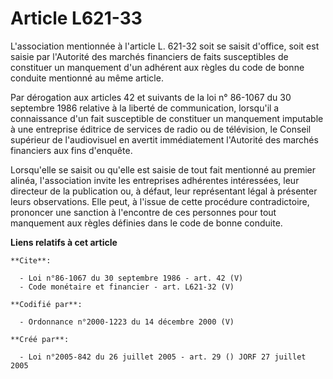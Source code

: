 # Article L621-33

L'association mentionnée à l'article L. 621-32 soit se saisit d'office, soit est saisie par l'Autorité des marchés financiers
de faits susceptibles de constituer un manquement d'un adhérent aux règles du code de bonne conduite mentionné au même
article. 

Par dérogation aux articles 42 et suivants de la loi n° 86-1067 du 30 septembre 1986 relative à la liberté de communication,
lorsqu'il a connaissance d'un fait susceptible de constituer un manquement imputable à une entreprise éditrice de services de
radio ou de télévision, le Conseil supérieur de l'audiovisuel en avertit immédiatement l'Autorité des marchés financiers aux
fins d'enquête. 

Lorsqu'elle se saisit ou qu'elle est saisie de tout fait mentionné au premier alinéa, l'association invite les entreprises
adhérentes intéressées, leur directeur de la publication ou, à défaut, leur représentant légal à présenter leurs
observations. Elle peut, à l'issue de cette procédure contradictoire, prononcer une sanction à l'encontre de ces personnes
pour tout manquement aux règles définies dans le code de bonne conduite.

**Liens relatifs à cet article**

	**Cite**:

	  - Loi n°86-1067 du 30 septembre 1986 - art. 42 (V)
	  - Code monétaire et financier - art. L621-32 (V)

	**Codifié par**:

	  - Ordonnance n°2000-1223 du 14 décembre 2000 (V)

	**Créé par**:

	  - Loi n°2005-842 du 26 juillet 2005 - art. 29 () JORF 27 juillet 2005
